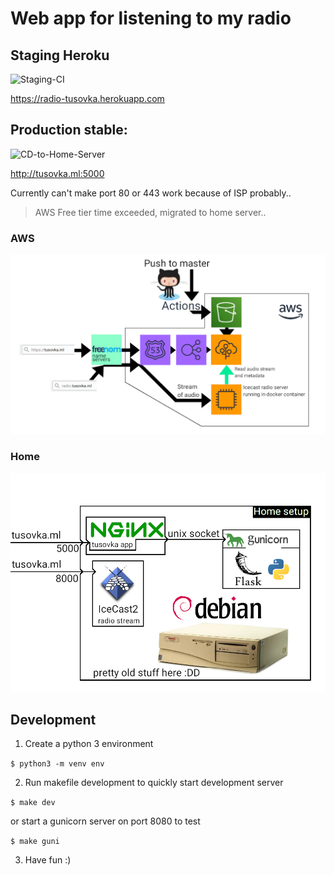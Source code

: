 # Web app for listening to my radio

## Staging Heroku

![Staging-CI](https://github.com/verbalius/tusovka-flask-webapp/workflows/Staging-CI/badge.svg)

https://radio-tusovka.herokuapp.com

## Production stable:

![CD-to-Home-Server](https://github.com/verbalius/tusovka-flask-webapp/workflows/CD-to-Home-Server/badge.svg)

http://tusovka.ml:5000

Currently can't make port 80 or 443 work because of ISP probably..

> AWS Free tier time exceeded, migrated to home server..

### AWS

![architecture](/architecture.png)

### Home

![homesetup](/homesetup.png)

## Development

1. Create a python 3 environment

`$ python3 -m venv env `

2. Run makefile development to quickly start development server

`$ make dev `

or start a gunicorn server on port 8080 to test

`$ make guni `

3. Have fun :) 